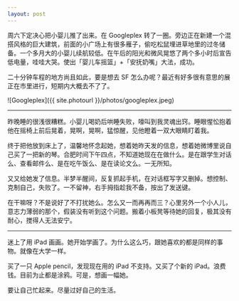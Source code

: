 ```yaml
---
layout: post
---
```


周六下定决心把小婴儿推了出来。在 Googleplex 转了一圈。旁边正在新建一个混搭风格的巨大建筑，前面的小广场上有很多雁子，偷吃松鼠埋进草地里的过冬储备。一个多月大的小婴儿续航较低。在午后的阳光和微风晃悠了两个多小时后宣告低电量，哇哇大哭。使出「婴儿车摇篮」+「安抚奶嘴」大法，成功。

二十分钟车程的地方尚且如此，要是想去 SF 怎么办呢？最近有好多很有意思的展正在市里进行，短期内大概去不了了。

![Googleplex]({{ site.photourl }}/photos/googleplex.jpeg)

* * *

昨晚睡的很浅很糟糕。小婴儿喝奶后哄睡失败，嚎叫到我灵魂出窍。睡眼惺忪抱着他在摇椅上前后晃着，晃啊，晃啊，猛惊醒，见他瞪着一双大眼睛盯着我。

终于把他放到床上了，温馨地怀念起她，想着她昨天发的信息，想着她微博里说自己买了一把新的琴。合肥时间下午四点，不知道她现在在做什么。是在跟学生对话么、查看邮件么、是在吃午饭么、是在读论文么。一无所知。

又又给她发了信息。半梦半醒间，反复抓起手机，在对话框写字又删掉。想控制、克制自己，失败了。一不留神，右手拇指趁我不备，按出了发送键。

在干嘛呀？不是说好了不打扰她么。怎么又一而再再而三？心里另外一个小人儿，意志力薄弱的那个，假装没有听到这个问题。搬着小板凳等待她的回复，极其没有耐心，搅得人无法安宁。

* * *

迷上了用 iPad 画画。她开始学画了。为什么这么巧，跟她喜欢的都是同样的事物。就像在大学一样。

买了一只 Apple pencil，发现现在用的 iPad 不支持。又买了个新的 iPad。浪费钱。目前为止都是涂鸦。可是，想画一幅她。

要让自己忙起来。尽量过好自己的生活。